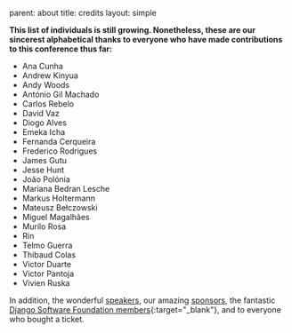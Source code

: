 parent: about
title: credits
layout: simple

**This list of individuals is still growing. Nonetheless, these are our sincerest alphabetical thanks to everyone who have made contributions to this conference thus far:**

* Ana Cunha
* Andrew Kinyua
* Andy Woods
* António Gil Machado
* Carlos Rebelo
* David Vaz
* Diogo Alves
* Emeka Icha
* Fernanda Cerqueira
* Frederico Rodrigues
* James Gutu
* Jesse Hunt
* João Polónia
* Mariana Bedran Lesche
* Markus Holtermann
* Mateusz Bełczowski
* Miguel Magalhães
* Murilo Rosa
* Rin
* Telmo Guerra
* Thibaud Colas
* Victor Duarte
* Victor Pantoja
* Vivien Ruska

In addition, the wonderful [speakers](/talks/schedule/), our amazing [sponsors](/sponsors/sponsors), the fantastic [Django Software Foundation members](https://www.djangoproject.com/foundation/individual-members/){:target="_blank"}, and to everyone who bought a ticket.
